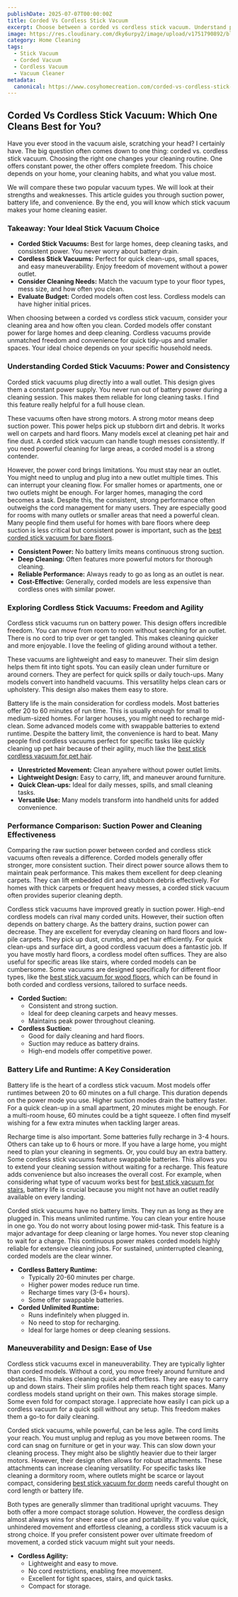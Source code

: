 ```yaml
---
publishDate: 2025-07-07T00:00:00Z
title: Corded Vs Cordless Stick Vacuum
excerpt: Choose between a corded vs cordless stick vacuum. Understand power, battery life, and convenience to find your ideal cleaning tool.
image: https://res.cloudinary.com/dky6urpy2/image/upload/v1751790892/blog_image_1751790892_sauhm4.webp
category: Home Cleaning
tags:
  - Stick Vacuum
  - Corded Vacuum
  - Cordless Vacuum
  - Vacuum Cleaner
metadata:
  canonical: https://www.cosyhomecreation.com/corded-vs-cordless-stick-vacuum
---
```


## Corded Vs Cordless Stick Vacuum: Which One Cleans Best for You?

Have you ever stood in the vacuum aisle, scratching your head? I certainly have. The big question often comes down to one thing: corded vs. cordless stick vacuum. Choosing the right one changes your cleaning routine. One offers constant power, the other offers complete freedom. This choice depends on your home, your cleaning habits, and what you value most.

We will compare these two popular vacuum types. We will look at their strengths and weaknesses. This article guides you through suction power, battery life, and convenience. By the end, you will know which stick vacuum makes your home cleaning easier.

### Takeaway: Your Ideal Stick Vacuum Choice

*   **Corded Stick Vacuums:** Best for large homes, deep cleaning tasks, and consistent power. You never worry about battery drain.
*   **Cordless Stick Vacuums:** Perfect for quick clean-ups, small spaces, and easy maneuverability. Enjoy freedom of movement without a power outlet.
*   **Consider Cleaning Needs:** Match the vacuum type to your floor types, mess size, and how often you clean.
*   **Evaluate Budget:** Corded models often cost less. Cordless models can have higher initial prices.

When choosing between a corded vs cordless stick vacuum, consider your cleaning area and how often you clean. Corded models offer constant power for large homes and deep cleaning. Cordless vacuums provide unmatched freedom and convenience for quick tidy-ups and smaller spaces. Your ideal choice depends on your specific household needs.

### Understanding Corded Stick Vacuums: Power and Consistency

Corded stick vacuums plug directly into a wall outlet. This design gives them a constant power supply. You never run out of battery power during a cleaning session. This makes them reliable for long cleaning tasks. I find this feature really helpful for a full house clean.

These vacuums often have strong motors. A strong motor means deep suction power. This power helps pick up stubborn dirt and debris. It works well on carpets and hard floors. Many models excel at cleaning pet hair and fine dust. A corded stick vacuum can handle tough messes consistently. If you need powerful cleaning for large areas, a corded model is a strong contender.

However, the power cord brings limitations. You must stay near an outlet. You might need to unplug and plug into a new outlet multiple times. This can interrupt your cleaning flow. For smaller homes or apartments, one or two outlets might be enough. For larger homes, managing the cord becomes a task. Despite this, the consistent, strong performance often outweighs the cord management for many users. They are especially good for rooms with many outlets or smaller areas that need a powerful clean. Many people find them useful for homes with bare floors where deep suction is less critical but consistent power is important, such as the [best corded stick vacuum for bare floors](https://cosyhomecreation.com/best-corded-stick-vacuum-for-bare-floors).

*   **Consistent Power:** No battery limits means continuous strong suction.
*   **Deep Cleaning:** Often features more powerful motors for thorough cleaning.
*   **Reliable Performance:** Always ready to go as long as an outlet is near.
*   **Cost-Effective:** Generally, corded models are less expensive than cordless ones with similar power.

### Exploring Cordless Stick Vacuums: Freedom and Agility

Cordless stick vacuums run on battery power. This design offers incredible freedom. You can move from room to room without searching for an outlet. There is no cord to trip over or get tangled. This makes cleaning quicker and more enjoyable. I love the feeling of gliding around without a tether.

These vacuums are lightweight and easy to maneuver. Their slim design helps them fit into tight spots. You can easily clean under furniture or around corners. They are perfect for quick spills or daily touch-ups. Many models convert into handheld vacuums. This versatility helps clean cars or upholstery. This design also makes them easy to store.

Battery life is the main consideration for cordless models. Most batteries offer 20 to 60 minutes of run time. This is usually enough for small to medium-sized homes. For larger houses, you might need to recharge mid-clean. Some advanced models come with swappable batteries to extend runtime. Despite the battery limit, the convenience is hard to beat. Many people find cordless vacuums perfect for specific tasks like quickly cleaning up pet hair because of their agility, much like the [best stick cordless vacuum for pet hair](https://cosyhomecreation.com/best-stick-cordless-vacuum-for-pet-hair).

*   **Unrestricted Movement:** Clean anywhere without power outlet limits.
*   **Lightweight Design:** Easy to carry, lift, and maneuver around furniture.
*   **Quick Clean-ups:** Ideal for daily messes, spills, and small cleaning tasks.
*   **Versatile Use:** Many models transform into handheld units for added convenience.

### Performance Comparison: Suction Power and Cleaning Effectiveness

Comparing the raw suction power between corded and cordless stick vacuums often reveals a difference. Corded models generally offer stronger, more consistent suction. Their direct power source allows them to maintain peak performance. This makes them excellent for deep cleaning carpets. They can lift embedded dirt and stubborn debris effectively. For homes with thick carpets or frequent heavy messes, a corded stick vacuum often provides superior cleaning depth.

Cordless stick vacuums have improved greatly in suction power. High-end cordless models can rival many corded units. However, their suction often depends on battery charge. As the battery drains, suction power can decrease. They are excellent for everyday cleaning on hard floors and low-pile carpets. They pick up dust, crumbs, and pet hair efficiently. For quick clean-ups and surface dirt, a good cordless vacuum does a fantastic job. If you have mostly hard floors, a cordless model often suffices. They are also useful for specific areas like stairs, where corded models can be cumbersome. Some vacuums are designed specifically for different floor types, like the [best stick vacuum for wood floors](https://cosyhomecreation.com/best-stick-vacuum-for-wood-floors), which can be found in both corded and cordless versions, tailored to surface needs.

*   **Corded Suction:**
    *   Consistent and strong suction.
    *   Ideal for deep cleaning carpets and heavy messes.
    *   Maintains peak power throughout cleaning.
*   **Cordless Suction:**
    *   Good for daily cleaning and hard floors.
    *   Suction may reduce as battery drains.
    *   High-end models offer competitive power.

### Battery Life and Runtime: A Key Consideration

Battery life is the heart of a cordless stick vacuum. Most models offer runtimes between 20 to 60 minutes on a full charge. This duration depends on the power mode you use. Higher suction modes drain the battery faster. For a quick clean-up in a small apartment, 20 minutes might be enough. For a multi-room house, 60 minutes could be a tight squeeze. I often find myself wishing for a few extra minutes when tackling larger areas.

Recharge time is also important. Some batteries fully recharge in 3-4 hours. Others can take up to 6 hours or more. If you have a large home, you might need to plan your cleaning in segments. Or, you could buy an extra battery. Some cordless stick vacuums feature swappable batteries. This allows you to extend your cleaning session without waiting for a recharge. This feature adds convenience but also increases the overall cost. For example, when considering what type of vacuum works best for [best stick vacuum for stairs](https://cosyhomecreation.com/best-stick-vacuum-for-stairs), battery life is crucial because you might not have an outlet readily available on every landing.

Corded stick vacuums have no battery limits. They run as long as they are plugged in. This means unlimited runtime. You can clean your entire house in one go. You do not worry about losing power mid-task. This feature is a major advantage for deep cleaning or large homes. You never stop cleaning to wait for a charge. This continuous power makes corded models highly reliable for extensive cleaning jobs. For sustained, uninterrupted cleaning, corded models are the clear winner.

*   **Cordless Battery Runtime:**
    *   Typically 20-60 minutes per charge.
    *   Higher power modes reduce run time.
    *   Recharge times vary (3-6+ hours).
    *   Some offer swappable batteries.
*   **Corded Unlimited Runtime:**
    *   Runs indefinitely when plugged in.
    *   No need to stop for recharging.
    *   Ideal for large homes or deep cleaning sessions.

### Maneuverability and Design: Ease of Use

Cordless stick vacuums excel in maneuverability. They are typically lighter than corded models. Without a cord, you move freely around furniture and obstacles. This makes cleaning quick and effortless. They are easy to carry up and down stairs. Their slim profiles help them reach tight spaces. Many cordless models stand upright on their own. This makes storage simple. Some even fold for compact storage. I appreciate how easily I can pick up a cordless vacuum for a quick spill without any setup. This freedom makes them a go-to for daily cleaning.

Corded stick vacuums, while powerful, can be less agile. The cord limits your reach. You must unplug and replug as you move between rooms. The cord can snag on furniture or get in your way. This can slow down your cleaning process. They might also be slightly heavier due to their larger motors. However, their design often allows for robust attachments. These attachments can increase cleaning versatility. For specific tasks like cleaning a dormitory room, where outlets might be scarce or layout compact, considering [best stick vacuum for dorm](https://cosyhomecreation.com/best-stick-vacuum-for-dorm) needs careful thought on cord length or battery life.

Both types are generally slimmer than traditional upright vacuums. They both offer a more compact storage solution. However, the cordless design almost always wins for sheer ease of use and portability. If you value quick, unhindered movement and effortless cleaning, a cordless stick vacuum is a strong choice. If you prefer consistent power over ultimate freedom of movement, a corded stick vacuum might suit your needs.

*   **Cordless Agility:**
    *   Lightweight and easy to move.
    *   No cord restrictions, enabling free movement.
    *   Excellent for tight spaces, stairs, and quick tasks.
    *   Compact for storage.